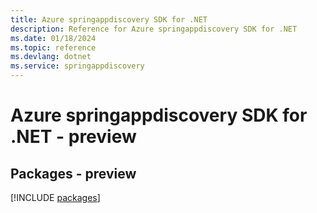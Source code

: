 ```yaml
---
title: Azure springappdiscovery SDK for .NET
description: Reference for Azure springappdiscovery SDK for .NET
ms.date: 01/18/2024
ms.topic: reference
ms.devlang: dotnet
ms.service: springappdiscovery
---
```

# Azure springappdiscovery SDK for .NET - preview
## Packages - preview
[!INCLUDE [packages](springappdiscovery-index.md)]